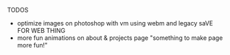 TODOS

- optimize images on photoshop with vm using webm and legacy saVE FOR WEB THING
- more fun animations on about & projects page "something to make page more fun!"
